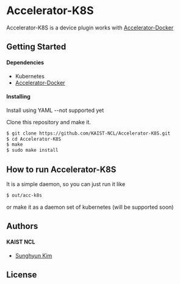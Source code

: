 # Accelerator-K8S

Accelerator-K8S is a device plugin works with [Accelerator-Docker](https://github.com/KAIST-NCL/Accelerator-Docker)

## Getting Started
#### Dependencies
- Kubernetes
- [Accelerator-Docker](https://github.com/KAIST-NCL/Accelerator-Docker)


#### Installing
Install using YAML --not supported yet

Clone this repository and make it.
```bash
$ git clone https://github.com/KAIST-NCL/Accelerator-K8S.git
$ cd Accelerator-K8S
$ make
$ sudo make install
```

## How to run Accelerator-K8S
It is a simple daemon, so you can just run it like
```bash
$ out/acc-k8s
```
or make it as a daemon set of kubernetes (will be supported soon)

## Authors
#### KAIST NCL
* [Sunghyun Kim](https://github.com/cqbqdd11519)

## License
